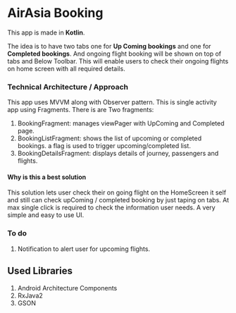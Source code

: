 # AirAsia Booking

This app is made in **Kotlin**.

The idea is to have two tabs one for **Up Coming bookings** and one for **Completed bookings**. 
And ongoing flight booking will be shown on top of tabs and Below Toolbar. 
This will enable users to check their ongoing flights on home screen with all required details.


### Technical Architecture / Approach

This app uses MVVM along with Observer pattern. 
This is single activity app using Fragments.
There is are Two fragments:
1. BookingFragment: manages viewPager with UpComing and Completed page.
1. BookingListFragment: shows the list of upcoming or completed bookings.
 a flag is used to trigger upcoming/completed list.
1. BookingDetailsFragment: displays details of journey, passengers and flights.

#### Why is this a best solution

This solution lets user check their on going flight on the HomeScreen it self and still can check upComing / completed booking by just taping on tabs.
At max single click is required to check the information user needs.
A very simple and easy to use UI.



### To do
1. Notification to alert user for upcoming flights.

## Used Libraries
1. Android Architecture Components
1. RxJava2
1. GSON